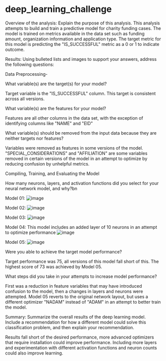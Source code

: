 # deep_learning_challenge

Overview of the analysis: Explain the purpose of this analysis.
This analysis attempts to build and train a predictive model for charity funding cases. The model is trained on metrics available in the data set such as funding amount, organization information and application type. The target metric for this model is predicting the "IS_SUCCESSFUL" metric as a 0 or 1 to indicate outcome. 


Results: Using bulleted lists and images to support your answers, address the following questions:

Data Preprocessing-

What variable(s) are the target(s) for your model?

Target variable is the "IS_SUCCESSFUL" column.
This target is consistent across all versions.

What variable(s) are the features for your model?

Features are all other columns in the data set, with the exception of identifying columns like "NAME" and "EID"

What variable(s) should be removed from the input data because they are neither targets nor features?

Variables were removed as features in some versions of the model. "SPECIAL_CONSIDERATIONS" and "AFFILIATION" are some variables removed in certain versions of the model in an attempt to optimize by reducing confusion by unhelpful metrics.

Compiling, Training, and Evaluating the Model

How many neurons, layers, and activation functions did you select for your neural network model, and why?bn

Model 01:
![image](https://github.com/tristanperry17/deep_learning_challenge/assets/152734634/eb6e11ad-219f-46b3-bb66-b5b1c9f4cb83)

Model 02:
![image](https://github.com/tristanperry17/deep_learning_challenge/assets/152734634/49477a2a-a9e6-453a-9a45-36c643ae19e1)

Model 03:
![image](https://github.com/tristanperry17/deep_learning_challenge/assets/152734634/0132d7b9-c249-4bb2-8fe8-48d9172a4d56)

Model 04: This model includes an added layer of 10 neurons in an attempt to optimize performance
![image](https://github.com/tristanperry17/deep_learning_challenge/assets/152734634/240b8537-7d17-409f-8cff-a85a0a431e9d)

Model 05:
![image](https://github.com/tristanperry17/deep_learning_challenge/assets/152734634/93d84987-15b7-46bd-b64c-297eb3bbefe8)

Were you able to achieve the target model performance?

Target performance was 75, all versions of this model fall short of this. The highest score of 73 was achieved by Model 05.

What steps did you take in your attempts to increase model performance?

First was a reduction in feature variables that may have introduced confusion to the model, then a changes in layers and neurons were attempted. Model 05 reverts to the original network layout, but uses a different optimizer "NADAM" instead of "ADAM" in an attempt to better train the model.

Summary: Summarize the overall results of the deep learning model. Include a recommendation for how a different model could solve this classification problem, and then explain your recommendation.

Results fall short of the desired performance, more advanced optimizers that require installation could improve performance. Including more layers and experimentation with different activation functions and neuron counts could also improve learning.
